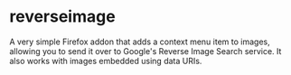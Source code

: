 # reverseimage

A very simple Firefox addon that adds a context menu item to images, allowing you to send it over to Google's Reverse Image Search service. It also works with images embedded using data URIs.
